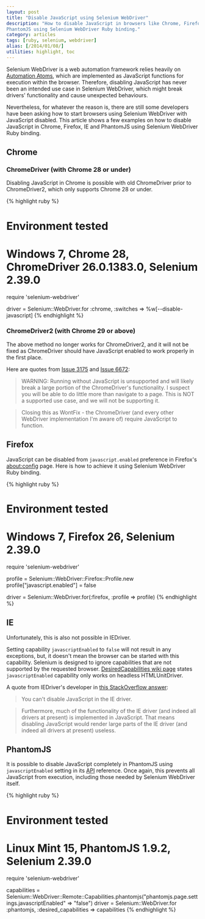 ```yaml
---
layout: post
title: "Disable JavaScript using Selenium WebDriver"
description: "How to disable JavaScript in browsers like Chrome, Firefox, IE and
PhantomJS using Selenium WebDriver Ruby binding."
category: articles
tags: [ruby, selenium, webdriver]
alias: [/2014/01/08/]
utilities: highlight, toc
---
```

Selenium WebDriver is a web automation framework relies heavily on [Automation Atoms][Automation Atoms],
which are implemented as JavaScript functions for execution within the browser.
Therefore, disabling JavaScript has never been an intended use case in Selenium WebDriver,
which might break drivers' functionality and cause unexpected behaviours.

Nevertheless, for whatever the reason is,
there are still some developers have been asking
how to start browsers using Selenium WebDriver with JavaScript disabled.
This article shows a few examples on how to disable JavaScript
in Chrome, Firefox, IE and PhantomJS using Selenium WebDriver Ruby binding.

<div id="toc"></div>

## <a id="chrome"></a>Chrome

### <a id="chromedriver"></a>ChromeDriver (with Chrome 28 or under)

Disabling JavaScript in Chrome is possible 
with old ChromeDriver prior to ChromeDriver2,
which only supports Chrome 28 or under.

{% highlight ruby %}
# Environment tested
# Windows 7, Chrome 28, ChromeDriver 26.0.1383.0, Selenium 2.39.0

require 'selenium-webdriver'

driver = Selenium::WebDriver.for :chrome, :switches => %w[--disable-javascript]
{% endhighlight %}

### <a id="chromedriver-2"></a>ChromeDriver2 (with Chrome 29 or above)

The above method no longer works for ChromeDriver2,
and it will not be fixed as ChromeDriver should have
JavaScript enabled to work properly in the first place.

Here are quotes from [Issue 3175][Issue 3175] and [Issue 6672][Issue 6672]:
> WARNING: Running without JavaScript is unsupported and will likely break a large portion of the ChromeDriver's functionality. I suspect you will be able to do little more than navigate to a page.  This is NOT a supported use case, and we will not be supporting it.

> Closing this as WontFix - the ChromeDriver (and every other WebDriver implementation I'm aware of) require JavaScript to function.

## <a id="firefox"></a>Firefox

JavaScript can be disabled from `javascript.enabled` preference
in Firefox's [about:config][about:config] page.
Here is how to achieve it using Selenium WebDriver Ruby binding.

{% highlight ruby %}
# Environment tested
# Windows 7, Firefox 26, Selenium 2.39.0

require 'selenium-webdriver'

profile = Selenium::WebDriver::Firefox::Profile.new
profile["javascript.enabled"] = false

driver = Selenium::WebDriver.for(:firefox, :profile => profile)
{% endhighlight %}

## <a id="ie"></a>IE

Unfortunately, this is also not possible in IEDriver.

Setting capability `javascriptEnabled` to `false` will not result in any exceptions,
but, it doesn't mean the browser can be started with this capability.
Selenium is designed to ignore capabilities that are not supported by the requested browser.
[DesiredCapabilities wiki page][DesiredCapabilities wiki page] states `javascriptEnabled` capability only
works on headless HTMLUnitDriver.

A quote from IEDriver's developer in [this StackOverflow answer][Disable JS in IEDriver]:
> You can't disable JavaScript in the IE driver.

> Furthermore, much of the functionality of the IE driver
(and indeed all drivers at present) is implemented in JavaScript.
That means disabling JavaScript would render large parts of the IE driver
(and indeed all drivers at present) useless.

## <a id="phantomjs"></a>PhantomJS

It is possible to disable JavaScript completely in PhantomJS
using `javascriptEnabled` setting in its [API][PhantomJS Settings API] reference.
Once again, this prevents all JavaScript from execution,
including those needed by Selenium WebDriver itself.

{% highlight ruby %}
# Environment tested
# Linux Mint 15, PhantomJS 1.9.2, Selenium 2.39.0

require 'selenium-webdriver'

capabilities = Selenium::WebDriver::Remote::Capabilities.phantomjs("phantomjs.page.settings.javascriptEnabled" => "false")
driver = Selenium::WebDriver.for :phantomjs, :desired_capabilities => capabilities
{% endhighlight %}

[Automation Atoms]: http://code.google.com/p/selenium/wiki/AutomationAtoms
[Issue 3175]: https://code.google.com/p/selenium/issues/detail?id=3175
[Issue 6672]: https://code.google.com/p/selenium/issues/detail?id=6672
[about:config]: http://kb.mozillazine.org/About:config
[DesiredCapabilities wiki page]: http://code.google.com/p/selenium/wiki/DesiredCapabilities#Read-write_capabilities
[Disable JS in IEDriver]: http://stackoverflow.com/a/17292038/1177636
[PhantomJS Settings API]: https://github.com/ariya/phantomjs/wiki/API-Reference-WebPage#settings-object
